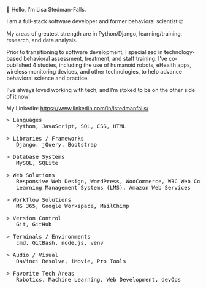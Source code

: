 <p>👋 Hello, I’m Lisa Stedman-Falls.</p>
<p> I am a full-stack software developer and former behavioral scientist 🤓</p>

<p>My areas of greatest strength are in Python/Django, learning/training, research, and data analysis.</p>
<p> Prior to transitioning to software development, I specialized in technology-based behavioral assessment, treatment, and staff training. I've co-published 4 studies, including the use of humanoid robots, eHealth apps, wireless monitoring devices, and other technologies, to help advance behavioral science and practice.</p>

<p>I've always loved working with tech, and I’m stoked to be on the other side of it now!</p>

My LinkedIn: https://www.linkedin.com/in/lstedmanfalls/

<pre>
> Languages
   Python, JavaScript, SQL, CSS, HTML

> Libraries / Frameworks
   Django, jQuery, Bootstrap
    
> Database Systems
   MySQL, SQLite
    
> Web Solutions
   Responsive Web Design, WordPress, WooCommerce, W3C Web Content Accessibility Guidelines (WCAG), 
   Learning Management Systems (LMS), Amazon Web Services

> Workflow Solutions
   MS 365, Google Workspace, MailChimp
    
> Version Control
   Git, GitHub

> Terminals / Environments
   cmd, GitBash, node.js, venv

> Audio / Visual
   DaVinci Resolve, iMovie, Pro Tools

> Favorite Tech Areas
   Robotics, Machine Learning, Web Development, devOps
</pre>
